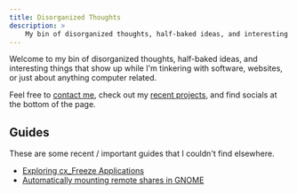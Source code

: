 ```yaml
---
title: Disorganized Thoughts
description: >
    My bin of disorganized thoughts, half-baked ideas, and interesting things that show up while I'm tinkering with software, websites, or anything compute related.
---
```


Welcome to my bin of disorganized thoughts, half-baked ideas, and interesting things that show up while I'm tinkering with software, websites, or just about anything computer related.

Feel free to [contact me](./contact), check out my [recent projects](./project), and find socials at the bottom of the page.

## Guides

These are some recent / important guides that I couldn't find elsewhere.

- [Exploring cx_Freeze Applications](./guide/cxfreeze)
- [Automatically mounting remote shares in GNOME](./guide/gvfs-autmount)

<!-- [See all Guides](./guide/) -->
